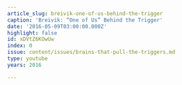 ```yaml
---
article_slug: breivik-one-of-us-behind-the-trigger
caption: 'Breivik: “One of Us” Behind the Trigger'
date: '2016-05-09T03:00:00.000Z'
highlight: false
id: xDVtZ6KOwUw
index: 0
issue: content/issues/brains-that-pull-the-triggers.md
type: youtube
years: 2016

---
```

